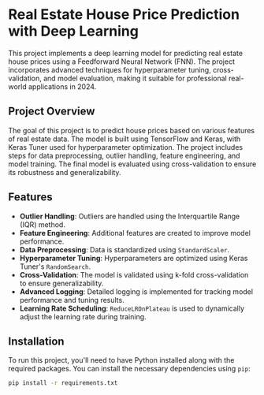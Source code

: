 # Real Estate House Price Prediction with Deep Learning

This project implements a deep learning model for predicting real estate house prices using a Feedforward Neural Network (FNN). The project incorporates advanced techniques for hyperparameter tuning, cross-validation, and model evaluation, making it suitable for professional real-world applications in 2024.

## Project Overview

The goal of this project is to predict house prices based on various features of real estate data. The model is built using TensorFlow and Keras, with Keras Tuner used for hyperparameter optimization. The project includes steps for data preprocessing, outlier handling, feature engineering, and model training. The final model is evaluated using cross-validation to ensure its robustness and generalizability.

## Features

- **Outlier Handling**: Outliers are handled using the Interquartile Range (IQR) method.
- **Feature Engineering**: Additional features are created to improve model performance.
- **Data Preprocessing**: Data is standardized using `StandardScaler`.
- **Hyperparameter Tuning**: Hyperparameters are optimized using Keras Tuner's `RandomSearch`.
- **Cross-Validation**: The model is validated using k-fold cross-validation to ensure generalizability.
- **Advanced Logging**: Detailed logging is implemented for tracking model performance and tuning results.
- **Learning Rate Scheduling**: `ReduceLROnPlateau` is used to dynamically adjust the learning rate during training.

## Installation

To run this project, you'll need to have Python installed along with the required packages. You can install the necessary dependencies using `pip`:

```bash
pip install -r requirements.txt

